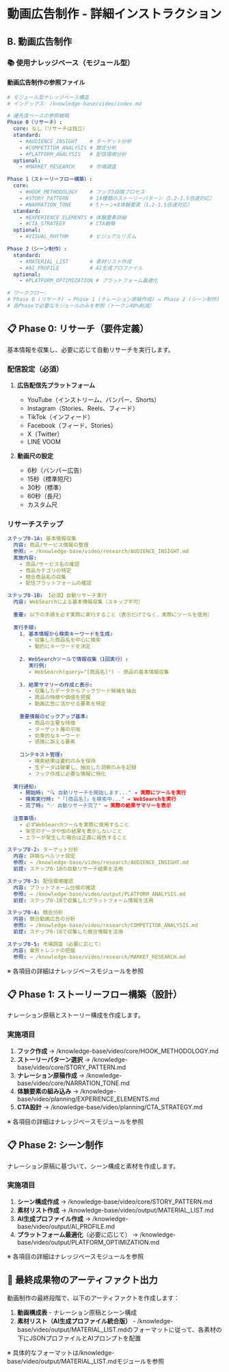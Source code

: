 # 動画広告制作 - 詳細インストラクション

## B. 動画広告制作

### 📚 使用ナレッジベース（モジュール型）

#### 動画広告制作の参照ファイル
```yaml
# モジュール型ナレッジベース構造
# インデックス: /knowledge-base/video/index.md

# 優先度ベースの参照戦略
Phase 0（リサーチ）:
  core: なし（リサーチは独立）
  standard: 
    - #AUDIENCE_INSIGHT    # ターゲット分析
    - #COMPETITOR_ANALYSIS # 競合分析
    - #PLATFORM_ANALYSIS   # 配信環境分析
  optional: 
    - #MARKET_RESEARCH     # 市場調査

Phase 1（ストーリーフロー構築）:
  core: 
    - #HOOK_METHODOLOGY    # フック3段階プロセス
    - #STORY_PATTERN       # 14種類のストーリーパターン（1.2-1.5倍速対応）
    - #NARRATION_TONE      # 5トーン×8体験要素（1.2-1.5倍速対応）
  standard: 
    - #EXPERIENCE_ELEMENTS # 体験要素詳細
    - #CTA_STRATEGY        # CTA戦略
  optional: 
    - #VISUAL_RHYTHM       # ビジュアルリズム

Phase 2（シーン制作）:
  standard:
    - #MATERIAL_LIST       # 素材リスト作成
    - #AI_PROFILE          # AI生成プロファイル
  optional:
    - #PLATFORM_OPTIMIZATION # プラットフォーム最適化

# ワークフロー:
# Phase 0 (リサーチ) → Phase 1 (ナレーション原稿作成) → Phase 2 (シーン制作)
# 各Phaseで必要なモジュールのみを参照（トークン40%削減）
```


## 📋 Phase 0: リサーチ（要件定義）

基本情報を収集し、必要に応じて自動リサーチを実行します。

### 配信設定（必須）
1. **広告配信先プラットフォーム**
   - YouTube（インストリーム、バンパー、Shorts）
   - Instagram（Stories、Reels、フィード）
   - TikTok（インフィード）
   - Facebook（フィード、Stories）
   - X（Twitter）
   - LINE VOOM
   
2. **動画尺の設定**
   - 6秒（バンパー広告）
   - 15秒（標準短尺）
   - 30秒（標準）
   - 60秒（長尺）
   - カスタム尺

### リサーチステップ
```yaml
ステップ0-1A: 基本情報収集
  内容: 商品/サービス情報の整理
  参照: → /knowledge-base/video/research/AUDIENCE_INSIGHT.md
  実施内容:
    - 商品/サービス名の確認
    - 商品カテゴリの特定
    - 競合商品名の収集
    - 配信プラットフォームの確認

ステップ0-1B: 【必須】自動リサーチ実行
  内容: WebSearchによる基本情報収集（スキップ不可）
  
  重要: 以下の手順を必ず実際に実行すること（表示だけでなく、実際にツールを使用）
  
  実行手順:
    1. 基本情報から検索キーワードを生成:
       - 収集した商品名を中心に検索
       - 動的にキーワードを決定
    
    2. WebSearchツールで情報収集（1回実行）:
       実行例:
       - WebSearch(query="[商品名]") - 商品の基本情報収集
    
    3. 結果サマリーの作成と表示:
       - 収集したデータからフックワード候補を抽出
       - 商品の特徴や価値を把握
       - 動画広告に活かせる要素を特定
    
    重要情報のピックアップ基準:
       - 商品の主要な特徴
       - ターゲット層の示唆
       - 効果的なキーワード
       - 感情に訴える要素
    
    コンテキスト管理:
       - 検索結果は要約のみを保持
       - 生データは破棄し、抽出した洞察のみを記録
       - フック作成に必要な情報に特化
  
  実行通知:
    - 開始時: "🔍 自動リサーチを開始します..." → 実際にツールを実行
    - 検索実行時: "「[商品名]」を検索中..." → WebSearchを実行
    - 完了時: "✅ 自動リサーチ完了" → 実際の結果サマリーを表示
  
  注意事項:
    - 必ずWebSearchツールを実際に使用すること
    - 架空のデータや仮の結果を表示しないこと
    - エラーが発生した場合は正直に報告すること

ステップ0-2: ターゲット分析
  内容: 詳細なペルソナ設定
  参照: → /knowledge-base/video/research/AUDIENCE_INSIGHT.md
  前提: ステップ0-1Bの自動リサーチ結果を活用

ステップ0-3: 配信環境確認
  内容: プラットフォーム仕様の確認
  参照: → /knowledge-base/video/output/PLATFORM_ANALYSIS.md
  前提: ステップ0-1Bで収集したプラットフォーム情報を活用

ステップ0-4: 競合分析
  内容: 競合動画広告の分析
  参照: → /knowledge-base/video/research/COMPETITOR_ANALYSIS.md
  前提: ステップ0-1Bで収集した競合情報を活用

ステップ0-5: 市場調査（必要に応じて）
  内容: 業界トレンドの把握
  参照: → /knowledge-base/video/research/MARKET_RESEARCH.md
```

※ 各項目の詳細はナレッジベースモジュールを参照



## 📋 Phase 1: ストーリーフロー構築（設計）

ナレーション原稿とストーリー構成を作成します。

### 実施項目
1. **フック作成** → /knowledge-base/video/core/HOOK_METHODOLOGY.md
2. **ストーリーパターン選択** → /knowledge-base/video/core/STORY_PATTERN.md
3. **ナレーション原稿作成** → /knowledge-base/video/core/NARRATION_TONE.md
4. **体験要素の組み込み** → /knowledge-base/video/planning/EXPERIENCE_ELEMENTS.md
5. **CTA設計** → /knowledge-base/video/planning/CTA_STRATEGY.md

※ 各項目の詳細はナレッジベースモジュールを参照


## 📋 Phase 2: シーン制作

ナレーション原稿に基づいて、シーン構成と素材を作成します。

### 実施項目
1. **シーン構成作成** → /knowledge-base/video/core/STORY_PATTERN.md
2. **素材リスト作成** → /knowledge-base/video/output/MATERIAL_LIST.md
3. **AI生成プロファイル作成** → /knowledge-base/video/output/AI_PROFILE.md
4. **プラットフォーム最適化**（必要に応じて） → /knowledge-base/video/output/PLATFORM_OPTIMIZATION.md

※ 各項目の詳細はナレッジベースモジュールを参照

## 📝 最終成果物のアーティファクト出力

動画制作の最終段階で、以下のアーティファクトを作成します：

1. **動画構成表** - ナレーション原稿とシーン構成
2. **素材リスト（AI生成プロファイル統合版）** - /knowledge-base/video/output/MATERIAL_LIST.mdのフォーマットに従って、各素材の下にJSONプロファイルとAIプロンプトを配置

※ 具体的なフォーマットは/knowledge-base/video/output/MATERIAL_LIST.mdモジュールを参照